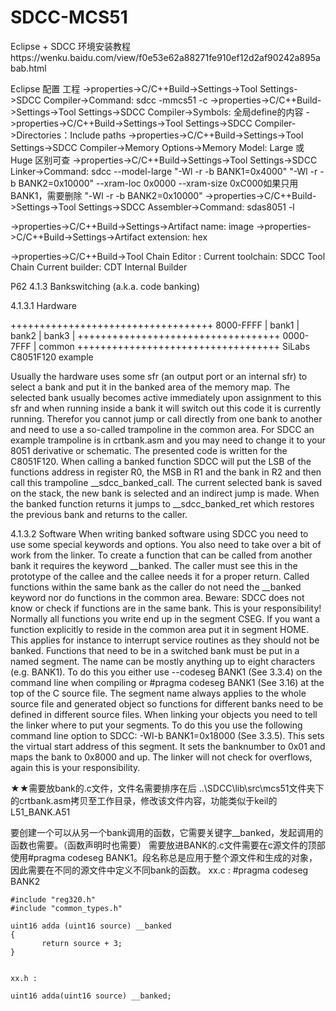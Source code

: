# SDCC-MCS51

Eclipse + SDCC 环境安装教程https://wenku.baidu.com/view/f0e53e62a88271fe910ef12d2af90242a895abab.html

Eclipse 配置 工程
->properties->C/C++Build->Settings->Tool Settings->SDCC Compiler->Command:  sdcc -mmcs51 -c
->properties->C/C++Build->Settings->Tool Settings->SDCC Compiler->Symbols: 全局define的内容
->properties->C/C++Build->Settings->Tool Settings->SDCC Compiler->Directories：Include paths
->properties->C/C++Build->Settings->Tool Settings->SDCC Compiler->Memory Options->Memory Model: Large 或 Huge    区别可查<SDCC Compiler User Guide>
->properties->C/C++Build->Settings->Tool Settings->SDCC Linker->Command:
sdcc --model-large "-Wl -r -b BANK1=0x4000" "-Wl -r -b BANK2=0x10000" --xram-loc 0x0000  --xram-size 0xC000如果只用BANK1，需要删除 "-Wl -r -b BANK2=0x10000"
->properties->C/C++Build->Settings->Tool Settings->SDCC Assembler->Command: sdas8051 -l

->properties->C/C++Build->Settings->Artifact name: image
->properties->C/C++Build->Settings->Artifact extension: hex

->properties->C/C++Build->Tool Chain Editor : Current toolchain: SDCC Tool Chain   Current builder: CDT Internal Builder


<SDCC Compiler User Guide>  P62 4.1.3 Bankswitching (a.k.a. code banking)
	
4.1.3.1 Hardware

+++++++++++++++++++++++++++++++++++
8000-FFFF | bank1 | bank2 | bank3 |
+++++++++++++++++++++++++++++++++++
0000-7FFF | common 
+++++++++++++++++++++++++++++++++++
     SiLabs C8051F120 example
     
Usually the hardware uses some sfr (an output port or an internal sfr) to select a bank and put it in the banked area of the memory map. The selected bank usually becomes active immediately upon assignment to this sfr and when running inside a bank it will switch out this code it is currently running. Therefor you cannot jump or call directly from one bank to another and need to use a so-called trampoline in the common area. For SDCC an example trampoline is in crtbank.asm and you may need to change it to your 8051 derivative or schematic. The presented code is written for the C8051F120.
When calling a banked function SDCC will put the LSB of the functions address in register R0, the MSB in R1 and the bank in R2 and then call this trampoline __sdcc_banked_call. The current selected bank is saved on the stack, the new bank is selected and an indirect jump is made. When the banked function returns it jumps to
__sdcc_banked_ret which restores the previous bank and returns to the caller.

4.1.3.2 Software
When writing banked software using SDCC you need to use some special keywords and options. You also need to take over a bit of work from the linker.
To create a function that can be called from another bank it requires the keyword __banked. The caller must see this in the prototype of the callee and the callee needs it for a proper return. Called functions within the same bank as the caller do not need the __banked keyword nor do functions in the common area. Beware: SDCC
does not know or check if functions are in the same bank. This is your responsibility!
Normally all functions you write end up in the segment CSEG. If you want a function explicitly to reside in the common area put it in segment HOME. This applies for instance to interrupt service routines as they should not be banked.
Functions that need to be in a switched bank must be put in a named segment. The name can be mostly anything up to eight characters (e.g. BANK1). To do this you either use --codeseg BANK1 (See 3.3.4) on the command line when compiling or #pragma codeseg BANK1 (See 3.16) at the top of the C source file. The segment name always applies to the whole source file and generated object so functions for different banks need to be defined in different source files.
When linking your objects you need to tell the linker where to put your segments. To do this you use the following command line option to SDCC: -Wl-b BANK1=0x18000 (See 3.3.5). This sets the virtual start address of this segment. It sets the banknumber to 0x01 and maps the bank to 0x8000 and up. The linker will not check for overflows, again this is your responsibility.

★★需要放bank的.c文件，文件名需要排序在后
..\SDCC\lib\src\mcs51文件夹下的crtbank.asm拷贝至工作目录，修改该文件内容，功能类似于keil的L51_BANK.A51

要创建一个可以从另一个bank调用的函数，它需要关键字__banked，发起调用的函数也需要。（函数声明时也需要）
需要放进BANK的.c文件需要在c源文件的顶部使用#pragma codeseg BANK1。段名称总是应用于整个源文件和生成的对象，因此需要在不同的源文件中定义不同bank的函数。
	xx.c :
	#pragma codeseg BANK2
	
	#include "reg320.h"
	#include "common_types.h"
	
	uint16 adda (uint16 source) __banked
	{
	       return source + 3;
	}


	xx.h :
	
	uint16 adda(uint16 source) __banked;
